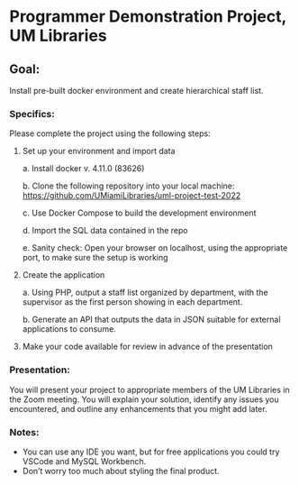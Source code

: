 # Programmer Demonstration Project, UM Libraries

## Goal:  
Install pre-built docker environment and create hierarchical staff list.

### Specifics:  
Please complete the project using the following steps:
1. Set up your environment and import data

   a. Install docker v. 4.11.0 (83626)

   b. Clone the following repository into your local machine:
   https://github.com/UMiamiLibraries/uml-project-test-2022
   
   c. Use Docker Compose to build the development environment
   
   d. Import the SQL data contained in the repo
   
   e. Sanity check:  Open your browser on localhost, using the appropriate port, to make sure the setup is working
2. Create the application
   
   a. Using PHP, output a staff list organized by department, with the
      supervisor as the first person showing in each department.

      b. Generate an API that outputs the data in JSON suitable for external
      applications to consume.
3. Make your code available for review in advance of the presentation
### Presentation:  
You will present your project to appropriate members of the UM
   Libraries in the Zoom meeting.  You will explain your solution, identify any issues
   you encountered, and outline any enhancements that you might add later.  
### Notes:  
   - You can use any IDE you want, but for free applications you could try VSCode
   and MySQL Workbench.
   - Don’t worry too much about styling the final product.
   